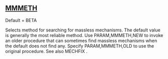 ## [MMMETH](https://nexus.hexagon.com/documentationcenter/bundle/MSC_Nastran_2022.4/page/Nastran_Combined_Book/qrg/parameters/TOC.MMMETH.xhtml)

Default = BETA

Selects method for searching for massless mechanisms. The default value is generally the most reliable method. Use PARAM,MMMETH,NEW to invoke an older procedure that can sometimes find massless mechanisms when the default does not find any. Specify PARAM,MMMETH,OLD to use the original procedure. See also  MECHFIX .

